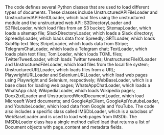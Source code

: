 The code defines several Python classes that are used to load different types of documents. These classes include UnstructuredAPIFileLoader and UnstructuredAPIFileIOLoader, which load files using the unstructured module and the unstructured web API; S3DirectoryLoader and S3FileLoader, which load files from an S3 bucket; SitemapLoader, which loads a sitemap file; SlackDirectoryLoader, which loads a Slack directory; SpreedlyLoader, which loads data from Spreedly; SRTLoader, which loads SubRip text files; StripeLoader, which loads data from Stripe; TelegramChatLoader, which loads a Telegram chat; TextLoader, which loads plain text files; TomlLoader, which loads TOML files; TwitterTweetLoader, which loads Twitter tweets; UnstructuredFileIOLoader and UnstructuredFileLoader, which load files from the local file system; UnstructuredURLLoader, which loads files from a URL; PlaywrightURLLoader and SeleniumURLLoader, which load web pages using Playwright and Selenium, respectively; WebBaseLoader, which is a base class for loading web pages; WhatsAppChatLoader, which loads a WhatsApp chat; WikipediaLoader, which loads Wikipedia pages; Docx2txtLoader and UnstructuredWordDocumentLoader, which load Microsoft Word documents; and GoogleApiClient, GoogleApiYoutubeLoader, and YoutubeLoader, which load data from Google and YouTube. The code also includes a specific class called IMSDbLoader, which is a subclass of WebBaseLoader and is used to load web pages from IMSDb. The IMSDbLoader class has a single method called load that returns a list of Document objects with page_content and metadata fields.

